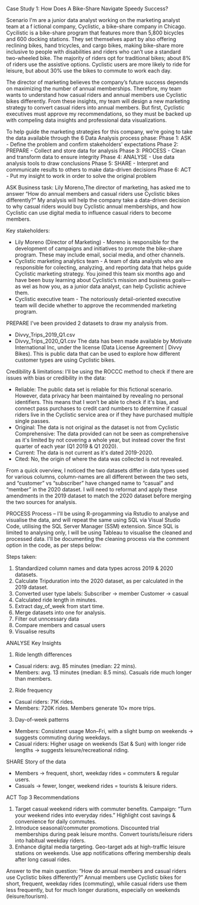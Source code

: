 Case Study 1: How Does A Bike-Share Navigate Speedy Success?

Scenario 
I'm are a junior data analyst working on the marketing analyst team at a f ictional company, Cyclistic, a bike-share company in Chicago. Cycilistic is a bike-share program that features more than 5,800 bicycles and 600 docking stations. They set themselves apart by also offering reclining bikes, hand tricycles, and cargo bikes, making bike-share more inclusive to people with disabilities and riders who can’t use a standard two-wheeled bike. The majority of riders opt for traditional bikes; about 8% of riders use the assistive options. Cyclistic users are more likely to ride for leisure, but about 30% use the bikes to commute to work each day. 

The director of marketing believes the company’s future success depends on maximizing the number of annual memberships. Therefore, my team wants to understand how casual riders and annual members use Cyclistic bikes differently. From these insights, my team will design a new marketing strategy to convert casual riders into annual members. But first, Cyclistic executives must approve my recommendations, so they must be backed up with compeling data insights and professional data visualizations. 

To help guide the marketing strategies for this company, we’re going to take the data available through the 6 Data Analysis process phase:
Phase 1: ASK - Define the problem and confirm stakeholders' expectations
Phase 2: PREPARE - Collect and store data for analysis
Phase 3: PROCESS - Clean and transform data to ensure integrity
Phase 4: ANALYSE - Use data analysis tools to draw conclusions
Phase 5: SHARE - Interpret and communicate results to others to make data-driven decisions
Phase 6: ACT - Put my insight to work in order to solve the original problem

ASK
Business task:
Lily Moreno,The director of marketing, has asked me to answer “How do annual members and casual riders use Cyclistic bikes differently?”
My analysis will help the company take a data-driven decision to why casual riders would buy Cyclistic annual memberships, and how Cyclistic can use digital media to influence casual riders to become members.

Key stakeholders:
- Lily Moreno (Director of Marketing) - Moreno is responsible for the development of campaigns and initiatives to promote the bike-share program. These may include email, social media, and other channels. 
- Cyclistic marketing analytics team - A team of data analysts who are responsible for colecting, analyzing, and reporting data that helps guide Cyclistic marketing strategy. You joined this team six months ago and have been busy learning about Cyclistic’s mission and business goals—as wel as how you, as a junior data analyst, can help Cyclistic achieve them. 
- Cyclistic executive team - The notoriously detail-oriented executive team will decide whether to approve the recommended marketing program. 

PREPARE
I've been provided 2 datasets to draw my analysis from. 
- Divvy_Trips_2019_Q1.csv
- Divvy_Trips_2020_Q1.csv
The data has been made available by Motivate International Inc, under the license (Data License Agreement | Divvy Bikes). This is public data that can be used to explore how different customer types are using Cyclistic bikes.

Credibility & limitations:
I'll be using the ROCCC method to check if there are issues with bias or credibility in the data:
- Reliable: The public data set is reliable for this fictional scenario. However, data privacy har been maintained by revealing no personal identifiers. This means that I won’t be able to check if it's bias, and connect pass purchases to credit card numbers to determine if casual riders live in the Cyclistic service area or if they have purchased multiple single passes.
- Original:  The data is not original as the dataset is not from Cyclistic
Comprehensive:  The data provided can not be seen as comprehensive as it's limited by not covering a whole year, but instead cover the first quarter of each year (Q1 2019 & Q1 2020).
- Current: The data is not current as it's dated 2019-2020.
- Cited: No, the origin of where the data was collected is not revealed.

From a quick overview, I noticed the two datasets differ in data types used for various columns, column-names are all different between the two sets, and “customer” vs “subscriber” have changed name to “casual” and “member” in the 2020 dataset. I will need to reformat and apply these amendments in the 2019 dataset to match the 2020 dataset before merging the two sources for analysis.

PROCESS
Process – I'll be using R-progamming via Rstudio to analyse and visualise the data, and will repeat the same using SQL via Visual Studio Code, utilising the SQL Server Manager (SSM) extension.
Since SQL is limited to analysing only, I will be using Tableau to visualise the cleaned and processed data. I'll be documenting the cleaning process via the comment option in the code, as per steps below:

Steps taken:
1. Standardized column names and data types across 2019 & 2020 datasets.
2. Calculate Tripduration into the 2020 dataset, as per calculated in the 2019 dataset.
3. Converted user type labels:
Subscriber → member
Customer → casual
4. Calculated ride length in minutes.
5. Extract day_of_week from start time.
6. Merge datasets into one for analysis.
7. Filter out unncessary data 
8. Compare members and casual users 
9. Visualise results 

ANALYSE
Key Insights
1. Ride length differences
- Casual riders: avg. 85 minutes (median: 22 mins).
- Members: avg. 13 minutes (median: 8.5 mins).
  Casuals ride much longer than members.
2. Ride frequency
- Casual riders: 71K rides.
- Members: 720K rides.
  Members generate 10× more trips.
3. Day-of-week patterns
- Members: Consistent usage Mon–Fri, with a slight bump on weekends → suggests commuting during weekdays.
- Casual riders: Higher usage on weekends (Sat & Sun) with longer ride lengths → suggests leisure/recreational riding.

SHARE
Story of the data
- Members → frequent, short, weekday rides = commuters & regular users.
- Casuals → fewer, longer, weekend rides = tourists & leisure riders.

ACT
Top 3 Recommendations
1. Target casual weekend riders with commuter benefits.
Campaign: “Turn your weekend rides into everyday rides.”
Highlight cost savings & convenience for daily commutes.
2. Introduce seasonal/commuter promotions.
Discounted trial memberships during peak leisure months.
Convert tourists/leisure riders into habitual weekday riders.
3. Enhance digital media targeting.
Geo-target ads at high-traffic leisure stations on weekends.
Use app notifications offering membership deals after long casual rides.

Answer to the main question: “How do annual members and casual riders use Cyclistic bikes differently?”
Annual members use Cyclistic bikes for short, frequent, weekday rides (commuting), while casual riders use them less frequently, but for much longer durations, especially on weekends (leisure/tourism). 
